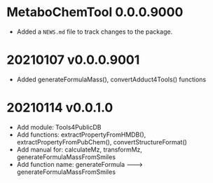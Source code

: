 # MetaboChemTool 0.0.0.9000

* Added a `NEWS.md` file to track changes to the package.

# 20210107 v0.0.0.9001
* Added generateFormulaMass(), convertAdduct4Tools() functions


# 20210114 v0.0.1.0
* Add module: Tools4PublicDB
* Add functions: extractPropertyFromHMDB(), extractPropertyFromPubChem(), convertStructureFormat()
* Add manual for: calculateMz, transformMz, generateFormulaMassFromSmiles
* Add function name: generateFormula ---> generateFormulaMassFromSmiles
